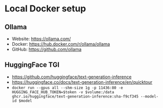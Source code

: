# Local Docker setup

## Ollama

- Website: https://ollama.com/
- Docker: https://hub.docker.com/r/ollama/ollama
- GitHub: https://github.com/ollama

## HuggingFace TGI

- https://github.com/huggingface/text-generation-inference
- https://huggingface.co/docs/text-generation-inference/en/quicktour
- `docker run --gpus all --shm-size 1g -p 11436:80 -e HUGGING_FACE_HUB_TOKEN=$token -v $volume:/data ghcr.io/huggingface/text-generation-inference:sha-f9cf345 --model-id $model`

